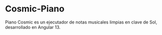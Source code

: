 # Cosmic-Piano
Piano Cosmic es un ejecutador de notas musicales limpias en clave de Sol, desarrollado en Angular 13.
